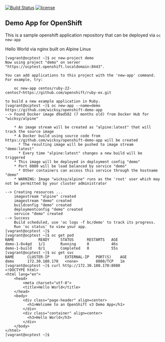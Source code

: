 [![Build Status](https://travis-ci.org/wicksy/openshift-demo-app.svg?branch=master)](https://travis-ci.org/wicksy/openshift-demo-app) [![license](https://img.shields.io/badge/License-MIT-blue.svg?maxAge=2592000)](https://github.com/wicksy/openshift-demo-app/blob/master/LICENSE.md)</br>

## Demo App for OpenShift

This is a sample openshift application repository that can be deployed via `oc new-app`

Hello World via nginx built on Alpine Linux

```
[vagrant@ocptest ~]$ oc new-project demo
Now using project "demo" on server "https://ocptest.openshift.localdomain:8443".

You can add applications to this project with the 'new-app' command. For example, try:

    oc new-app centos/ruby-22-centos7~https://github.com/openshift/ruby-ex.git

to build a new example application in Ruby.
[vagrant@ocptest ~]$ oc new-app --name=demo https://github.com/wicksy/openshift-demo-app
--> Found Docker image d9ad582 (7 months old) from Docker Hub for "wicksy/alpine"

    * An image stream will be created as "alpine:latest" that will track the source image
    * A Docker build using source code from https://github.com/wicksy/openshift-demo-app will be created
      * The resulting image will be pushed to image stream "demo:latest"
      * Every time "alpine:latest" changes a new build will be triggered
    * This image will be deployed in deployment config "demo"
    * Port 8080 will be load balanced by service "demo"
      * Other containers can access this service through the hostname "demo"
    * WARNING: Image "wicksy/alpine" runs as the 'root' user which may not be permitted by your cluster administrator

--> Creating resources ...
    imagestream "alpine" created
    imagestream "demo" created
    buildconfig "demo" created
    deploymentconfig "demo" created
    service "demo" created
--> Success
    Build scheduled, use 'oc logs -f bc/demo' to track its progress.
    Run 'oc status' to view your app.
[vagrant@ocptest ~]$
[vagrant@ocptest ~]$ oc get pod
NAME           READY     STATUS      RESTARTS   AGE
demo-1-0v4qd   1/1       Running     0          46s
demo-1-build   0/1       Completed   0          55s
[vagrant@ocptest ~]$ oc get svc
NAME      CLUSTER-IP       EXTERNAL-IP   PORT(S)    AGE
demo      172.30.180.170   <none>        8080/TCP   1m
[vagrant@ocptest ~]$ curl http://172.30.180.170:8080
<!DOCTYPE html>
<html lang="en">
    <head>
        <meta charset="utf-8">
        <title>Hello World</title>
    </head>
    <body>
        <div class="page-header" align=center>
          <h1>Welcome to an OpenShift v3 Demo App</h1>
        </div>
        <div class="container" align=center>
          <h3>Hello World</h3>
        </div>
    </body>
</html>
[vagrant@ocptest ~]$
```